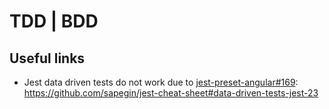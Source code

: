 # TDD | BDD

## Useful links

* Jest data driven tests do not work due to [jest-preset-angular#169](https://github.com/thymikee/jest-preset-angular/issues/169):  
  https://github.com/sapegin/jest-cheat-sheet#data-driven-tests-jest-23
